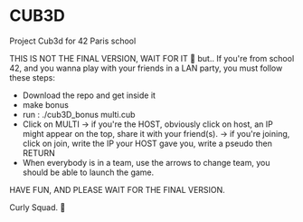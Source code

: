 # CUB3D
Project Cub3d for 42 Paris school

THIS IS NOT THE FINAL VERSION, WAIT FOR IT 👀
but..
If you're from school 42, and you wanna play with your friends in a LAN party, you must follow these steps:

- Download the repo and get inside it
- make bonus
- run : ./cub3D_bonus multi.cub
- Click on MULTI -> if you're the HOST, obviously click on host, an IP might appear on the top, share it with your friend(s).
                 -> if you're joining, click on join, write the IP your HOST gave you, write a pseudo then RETURN
- When everybody is in a team, use the arrows to change team, you should be able to launch the game.

HAVE FUN, AND PLEASE WAIT FOR THE FINAL VERSION.

Curly Squad. 🥦
